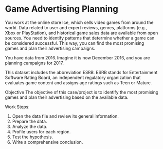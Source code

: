 # Game Advertising Planning

You work at the online store Ice, which sells video games from around the world. Data related to user and expert reviews, genres, platforms (e.g., Xbox or PlayStation), and historical game sales data are available from open sources. You need to identify patterns that determine whether a game can be considered successful. This way, you can find the most promising games and plan their advertising campaigns.

You have data from 2016. Imagine it is now December 2016, and you are planning campaigns for 2017.

This dataset includes the abbreviation ESRB. ESRB stands for Entertainment Software Rating Board, an independent regulatory organization that evaluates game content and assigns age ratings such as Teen or Mature.

Objective
The objective of this case/project is to identify the most promising games and plan their advertising based on the available data.

Work Steps:
1. Open the data file and review its general information.
2. Prepare the data.
3. Analyze the data.
4. Profile users for each region.
5. Test the hypothesis.
6. Write a comprehensive conclusion.
